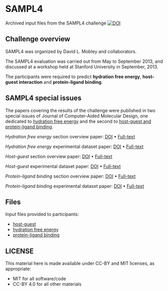 # SAMPL4
Archived input files from the SAMPL4 challenge
[![DOI](https://zenodo.org/badge/DOI/10.5281/zenodo.5508284.svg)](https://doi.org/10.5281/zenodo.5508284)

## Challenge overview
SAMPL4 was organized by David L. Mobley and collaborators.

The SAMPL4 evaluation was carried out from May to September 2013, and discussed at a workshop held at Stanford University in September, 2013.

The participants were required to predict **hydration free energy**, **host-guest interaction** and **protein-ligand binding**.

## SAMPL4 special issues
The papers covering the results of the challenge were published in two special issues of Journal of Computer-Aided Molecular Design, one dedicated to [hydration free energy](https://link.springer.com/journal/10822/volumes-and-issues/28-3) and the second to [host-guest and protein-ligand binding](https://link.springer.com/journal/10822/volumes-and-issues/28-4).

*Hydration free energy* section overview paper: [DOI](https://doi.org/10.1007/s10822-014-9718-2) • [Full-text](https://rdcu.be/cintn)

*Hydration free energy* experimental dataset paper: [DOI](https://doi.org/10.1007/s10822-014-9738-y) • [Full-text](https://rdcu.be/cinwT)

*Host-guest* section overview paper: [DOI](https://doi.org/10.1007/s10822-014-9735-1) • [Full-text](https://rdcu.be/cinL8)

*Host-guest* experimental dataset paper: [DOI](https://doi.org/10.1007/s10822-013-9690-2) • [Full-text](https://rdcu.be/cinOM)

*Protein-ligand binding* section overview paper: [DOI](https://doi.org/10.1007/s10822-014-9723-5) • [Full-text](https://rdcu.be/cinOc)

*Protein-ligand binding* experimental dataset paper: [DOI](https://doi.org/10.1007/s10822-014-9721-7) • [Full-text](https://rdcu.be/cinOH)




## Files
Input files provided to participants:

* [host-guest](host-guest)
* [hydration free energy](hydration_free_energy)
* [protein-ligand binding](protein-ligand_binding)

## LICENSE

This material here is made available under CC-BY and MIT licenses, as appropriate:

* MIT for all software/code
* CC-BY 4.0 for all other materials
